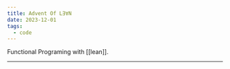```yaml
---
title: Advent Of L∃∀N
date: 2023-12-01
tags:
  - code
---
```


Functional Programing with [[lean]].

---
